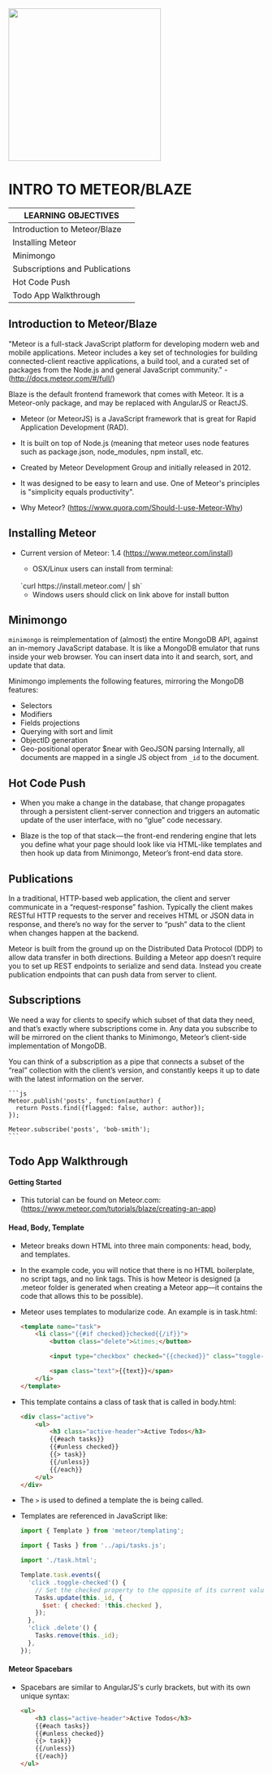 <img src="https://d14xs1qewsqjcd.cloudfront.net/assets/og-image-logo.png" width="300">

# INTRO TO METEOR/BLAZE

| LEARNING OBJECTIVES |
|---|
| Introduction to Meteor/Blaze |
| Installing Meteor |
| Minimongo |
| Subscriptions and Publications |
| Hot Code Push |
| Todo App Walkthrough |

## Introduction to Meteor/Blaze

"Meteor is a full-stack JavaScript platform for developing modern web and mobile applications. Meteor includes a key set of technologies for building connected-client reactive applications, a build tool, and a curated set of packages from the Node.js and general JavaScript community." - (http://docs.meteor.com/#/full/)

Blaze is the default frontend framework that comes with Meteor. It is a Meteor-only package, and may be replaced with AngularJS or ReactJS.

- Meteor (or MeteorJS) is a JavaScript framework that is great for Rapid Application Development (RAD).

- It is built on top of Node.js (meaning that meteor uses node features such as package.json, node_modules, npm install, etc. 	

- Created by Meteor Development Group and initially released in 2012.

- It was designed to be easy to learn and use. One of Meteor's principles is "simplicity equals productivity".

- Why Meteor? (https://www.quora.com/Should-I-use-Meteor-Why)

## Installing Meteor

- Current version of Meteor: 1.4 (https://www.meteor.com/install)

	- OSX/Linux users can install from terminal:
	<br>
	`curl https://install.meteor.com/ | sh`

	- Windows users should click on link above for install button


## Minimongo

`minimongo` is reimplementation of (almost) the entire MongoDB API, against an in-memory JavaScript database. It is like a MongoDB emulator that runs inside your web browser. You can insert data into it and search, sort, and update that data.

Minimongo implements the following features, mirroring the MongoDB features:
* Selectors
* Modifiers
* Fields projections
* Querying with sort and limit
* ObjectID generation
* Geo-positional operator $near with GeoJSON parsing
Internally, all documents are mapped in a single JS object from `_id` to the document.

## Hot Code Push

- When you make a change in the database, that change propagates through a persistent client-server connection and triggers an automatic update of the user interface, with no “glue” code necessary.

- Blaze is the top of that stack — the front-end rendering engine that lets you define what your page should look like via HTML-like templates and then hook up data from Minimongo, Meteor’s front-end data store.

## Publications

In a traditional, HTTP-based web application, the client and server communicate in a “request-response” fashion. Typically the client makes RESTful HTTP requests to the server and receives HTML or JSON data in response, and there’s no way for the server to “push” data to the client when changes happen at the backend.

Meteor is built from the ground up on the Distributed Data Protocol (DDP) to allow data transfer in both directions. Building a Meteor app doesn’t require you to set up REST endpoints to serialize and send data. Instead you create publication endpoints that can push data from server to client.

## Subscriptions

We need a way for clients to specify which subset of that data they need, and that’s exactly where subscriptions come in.
Any data you subscribe to will be mirrored on the client thanks to Minimongo, Meteor’s client-side implementation of MongoDB.

You can think of a subscription as a pipe that connects a subset of the “real” collection with the client’s version, and constantly keeps it up to date with the latest information on the server.

	```js
	Meteor.publish('posts', function(author) {
	  return Posts.find({flagged: false, author: author});
	});

	Meteor.subscribe('posts', 'bob-smith');
	```

## Todo App Walkthrough

#### Getting Started

- This tutorial can be found on Meteor.com: (https://www.meteor.com/tutorials/blaze/creating-an-app)

#### Head, Body, Template

- Meteor breaks down HTML into three main components: head, body, and templates.

- In the example code, you will notice that there is no HTML boilerplate, no script tags, and no link tags. This is how Meteor is designed (a .meteor folder is generated when creating a Meteor app—it contains the code that allows this to be possible).

- Meteor uses templates to modularize code. An example is in task.html:

	```html
	<template name="task">
		<li class="{{#if checked}}checked{{/if}}">
			<button class="delete">&times;</button>

			<input type="checkbox" checked="{{checked}}" class="toggle-checked" />

			<span class="text">{{text}}</span>
		</li>
	</template>
	```
- This template contains a class of task that is called in body.html:

	```html
	<div class="active">
		<ul>
			<h3 class="active-header">Active Todos</h3>
			{{#each tasks}}
			{{#unless checked}}
			{{> task}}
			{{/unless}}
			{{/each}}
		</ul>
	</div>
	```
- The `>` is used to defined a template the is being called.
- Templates are referenced in JavaScript like:

	```js
	import { Template } from 'meteor/templating';

	import { Tasks } from '../api/tasks.js';

	import './task.html';

	Template.task.events({
	  'click .toggle-checked'() {
	    // Set the checked property to the opposite of its current value
	    Tasks.update(this._id, {
	      $set: { checked: !this.checked },
	    });
	  },
	  'click .delete'() {
	    Tasks.remove(this._id);
	  },
	});
	```

#### Meteor Spacebars

- Spacebars are similar to AngularJS's curly brackets, but with its own unique syntax:

	```html
	<ul>
		<h3 class="active-header">Active Todos</h3>
		{{#each tasks}}
		{{#unless checked}}
		{{> task}}
		{{/unless}}
		{{/each}}
	</ul>
	```
